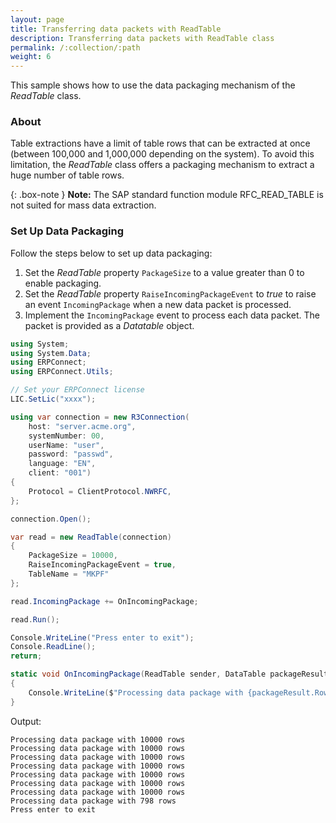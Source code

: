 ```yaml
---
layout: page
title: Transferring data packets with ReadTable
description: Transferring data packets with ReadTable class
permalink: /:collection/:path
weight: 6
---
```


This sample shows how to use the data packaging mechanism of the *ReadTable* class.

### About 

Table extractions have a limit of table rows that can be extracted at once (between 100,000 and 1,000,000 depending on the system).
To avoid this limitation, the *ReadTable* class offers a packaging mechanism to extract a huge number of table rows.

{: .box-note }
**Note:** The SAP standard function module RFC_READ_TABLE is not suited for mass data extraction. 

### Set Up Data Packaging

Follow the steps below to set up data packaging:

1. Set the *ReadTable* property `PackageSize` to a value greater than 0 to enable packaging.
2. Set the *ReadTable* property `RaiseIncomingPackageEvent` to *true* to raise an event `IncomingPackage` when a new data packet is processed.
3. Implement the `IncomingPackage` event to process each data packet. The packet is provided as a *Datatable* object.

```csharp 
using System;
using System.Data;
using ERPConnect;
using ERPConnect.Utils;

// Set your ERPConnect license
LIC.SetLic("xxxx");

using var connection = new R3Connection(
    host: "server.acme.org",
    systemNumber: 00,
    userName: "user",
    password: "passwd",
    language: "EN",
    client: "001")
{
    Protocol = ClientProtocol.NWRFC,
};

connection.Open();

var read = new ReadTable(connection)
{
    PackageSize = 10000,
    RaiseIncomingPackageEvent = true,
    TableName = "MKPF"
};

read.IncomingPackage += OnIncomingPackage;

read.Run();

Console.WriteLine("Press enter to exit");
Console.ReadLine();
return;

static void OnIncomingPackage(ReadTable sender, DataTable packageResult)
{
    Console.WriteLine($"Processing data package with {packageResult.Rows.Count} rows");
}
```

Output:
```
Processing data package with 10000 rows
Processing data package with 10000 rows
Processing data package with 10000 rows
Processing data package with 10000 rows
Processing data package with 10000 rows
Processing data package with 10000 rows
Processing data package with 10000 rows
Processing data package with 798 rows
Press enter to exit
```